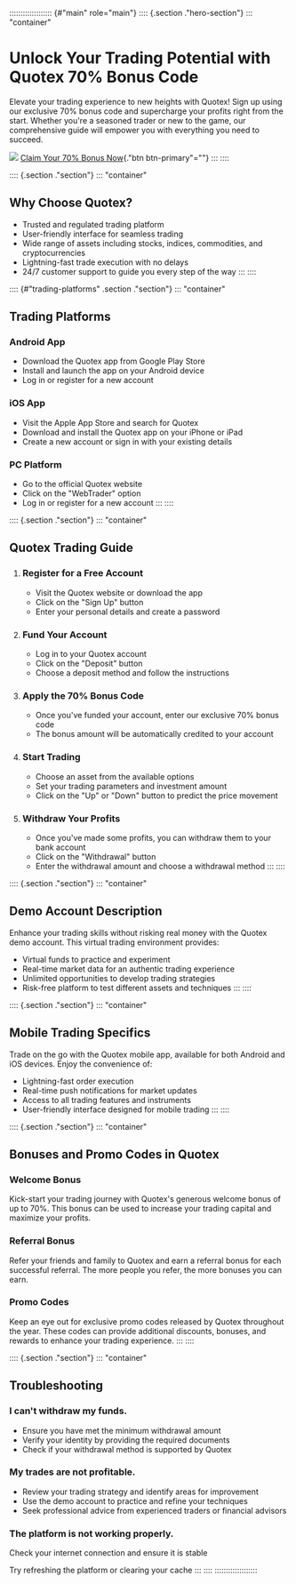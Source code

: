::::::::::::::::::: {#"main" role="main"}
:::: {.section ."hero-section"}
::: \"container\"
# Unlock Your Trading Potential with Quotex 70% Bonus Code

Elevate your trading experience to new heights with Quotex! Sign up
using our exclusive 70% bonus code and supercharge your profits right
from the start. Whether you\'re a seasoned trader or new to the game,
our comprehensive guide will empower you with everything you need to
succeed.

[![](https://static.quotex.io/files/4_en/300_250.jpg)](https://traff.sbs/brokerqxlid)
[Claim Your 70% Bonus
Now](\%22https://traff.sbs/brokerqxsignup\%22){."btn
btn-primary"=""}
:::
::::

:::: {.section ."section"}
::: \"container\"
## Why Choose Quotex?

-   Trusted and regulated trading platform
-   User-friendly interface for seamless trading
-   Wide range of assets including stocks, indices, commodities, and
    cryptocurrencies
-   Lightning-fast trade execution with no delays
-   24/7 customer support to guide you every step of the way
:::
::::

:::: {#"trading-platforms" .section ."section"}
::: \"container\"
## Trading Platforms

### Android App

-   Download the Quotex app from Google Play Store
-   Install and launch the app on your Android device
-   Log in or register for a new account

### iOS App

-   Visit the Apple App Store and search for Quotex
-   Download and install the Quotex app on your iPhone or iPad
-   Create a new account or sign in with your existing details

### PC Platform

-   Go to the official Quotex website
-   Click on the "WebTrader" option
-   Log in or register for a new account
:::
::::

:::: {.section ."section"}
::: \"container\"
## Quotex Trading Guide

1.  ### Register for a Free Account

    -   Visit the Quotex website or download the app
    -   Click on the "Sign Up" button
    -   Enter your personal details and create a password

2.  ### Fund Your Account

    -   Log in to your Quotex account
    -   Click on the "Deposit" button
    -   Choose a deposit method and follow the instructions

3.  ### Apply the 70% Bonus Code

    -   Once you\'ve funded your account, enter our exclusive 70% bonus
        code
    -   The bonus amount will be automatically credited to your account

4.  ### Start Trading

    -   Choose an asset from the available options
    -   Set your trading parameters and investment amount
    -   Click on the "Up" or "Down" button to predict the
        price movement

5.  ### Withdraw Your Profits

    -   Once you\'ve made some profits, you can withdraw them to your
        bank account
    -   Click on the "Withdrawal" button
    -   Enter the withdrawal amount and choose a withdrawal method
:::
::::

:::: {.section ."section"}
::: \"container\"
## Demo Account Description

Enhance your trading skills without risking real money with the Quotex
demo account. This virtual trading environment provides:

-   Virtual funds to practice and experiment
-   Real-time market data for an authentic trading experience
-   Unlimited opportunities to develop trading strategies
-   Risk-free platform to test different assets and techniques
:::
::::

:::: {.section ."section"}
::: \"container\"
## Mobile Trading Specifics

Trade on the go with the Quotex mobile app, available for both Android
and iOS devices. Enjoy the convenience of:

-   Lightning-fast order execution
-   Real-time push notifications for market updates
-   Access to all trading features and instruments
-   User-friendly interface designed for mobile trading
:::
::::

:::: {.section ."section"}
::: \"container\"
## Bonuses and Promo Codes in Quotex

### Welcome Bonus

Kick-start your trading journey with Quotex\'s generous welcome bonus of
up to 70%. This bonus can be used to increase your trading capital and
maximize your profits.

### Referral Bonus

Refer your friends and family to Quotex and earn a referral bonus for
each successful referral. The more people you refer, the more bonuses
you can earn.

### Promo Codes

Keep an eye out for exclusive promo codes released by Quotex throughout
the year. These codes can provide additional discounts, bonuses, and
rewards to enhance your trading experience.
:::
::::

:::: {.section ."section"}
::: \"container\"
## Troubleshooting

### I can\'t withdraw my funds.

-   Ensure you have met the minimum withdrawal amount
-   Verify your identity by providing the required documents
-   Check if your withdrawal method is supported by Quotex

### My trades are not profitable.

-   Review your trading strategy and identify areas for improvement
-   Use the demo account to practice and refine your techniques
-   Seek professional advice from experienced traders or financial
    advisors

### The platform is not working properly.

Check your internet connection and ensure it is stable

Try refreshing the platform or clearing your cache
:::
::::
:::::::::::::::::::

